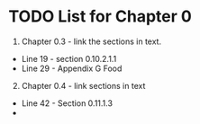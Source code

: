 # TODO List for Chapter 0

1. Chapter 0.3 - link the sections in text.
  * Line 19 - section 0.10.2.1.1 
  * Line 29 - Appendix G Food
2. Chapter 0.4 - link sections in text
  * Line 42 - Section 0.11.1.3
  * 